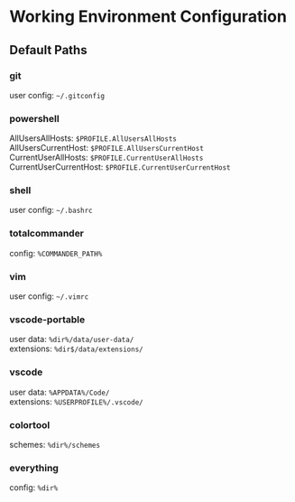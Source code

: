 # Working Environment Configuration

## Default Paths

### git
user config: `~/.gitconfig`  

### powershell
AllUsersAllHosts: `$PROFILE.AllUsersAllHosts`  
AllUsersCurrentHost: `$PROFILE.AllUsersCurrentHost`  
CurrentUserAllHosts: `$PROFILE.CurrentUserAllHosts`  
CurrentUserCurrentHost: `$PROFILE.CurrentUserCurrentHost`  

### shell
user config: `~/.bashrc`  

### totalcommander
config: `%COMMANDER_PATH%`  

### vim
user config: `~/.vimrc`  

### vscode-portable
user data: `%dir%/data/user-data/`  
extensions: `%dir$/data/extensions/`  

### vscode  
user data: `%APPDATA%/Code/`  
extensions: `%USERPROFILE%/.vscode/`  

### colortool
schemes: `%dir%/schemes`  

### everything
config: `%dir%`  